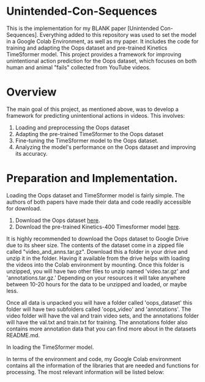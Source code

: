 # Unintended-Con-Sequences

This is the implementation for my BLANK paper [Unintended Con-Sequences]. Everything added to this repository was used to set the model in a Google Colab Environment, as well as my paper. It includes the code for training and adapting the Oops dataset and pre-trained Kinetics TimeSformer model. This project provides a framework for improving unintentional action prediction for the Oops dataset, which focuses on both human and animal "fails" collected from YouTube videos. 

# Overview 
The main goal of this project, as mentioned above, was to develop a framework for predicting unintentional actions in videos. This involves: 
1. Loading and preprocessing the Oops dataset
2. Adapting the pre-trained TimeSformer to the Oops dataset
3. Fine-tuning the TimeSformer model to the Oops dataset.
4. Analyzing the model's performance on the Oops dataset and improving its accuracy. 

# Preparation and Implementation.
Loading the Oops dataset and TimeSformer model is fairly simple. The authors of both papers have made their data and code readily accessible for download. 
1. Download the Oops dataset [here](https://oops.cs.columbia.edu/data/#download).
2. Download the pre-trained Kinetics-400 Timesformer model [here](https://github.com/facebookresearch/TimeSformer).


It is highly recommended to download the Oops dataset to Google Drive due to its sheer size. The contents of the dataset come in a zipped file called "video_and_anns.tar.gz". Download this a folder in your drive and unzip it in the folder. Having it available from the drive helps with loading the videos into the Colab environment by mounting. Once this folder is unzipped, you will have two other files to unzip named 'video.tar.gz' and 'annotations.tar.gz.' Depending on your resources it will take anywhere between 10-20 hours for the data to be unzipped and loaded, or maybe less. 

Once all data is unpacked you will have a folder called 'oops_dataset' this folder will have two subfolders called 'oops_video' and 'annotations'. The video folder will have the val and train video sets, and the annotations folder will have the val.txt and train.txt for training. The annotations folder also contains more annotation data that you can find more about in the datasets README.md. 

In loading the TimeSformer model. 

In terms of the environment and code, my Google Colab environment contains all the information of the libraries that are needed and functions for processing. The most relevant information will be listed below: 
